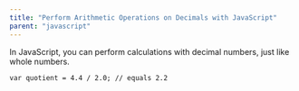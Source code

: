 ```yaml
---
title: "Perform Arithmetic Operations on Decimals with JavaScript"
parent: "javascript"
---
```


In JavaScript, you can perform calculations with decimal numbers, just like whole numbers.

    var quotient = 4.4 / 2.0; // equals 2.2
